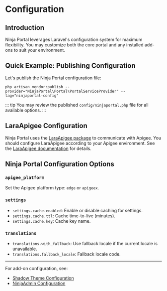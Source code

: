 # Configuration

<!-- [[toc]] -->

## Introduction
Ninja Portal leverages Laravel's configuration system for maximum flexibility. You may customize both the core portal and any installed add-ons to suit your environment.

## Quick Example: Publishing Configuration

Let's publish the Ninja Portal configuration file:

```shell
php artisan vendor:publish --provider="NinjaPortal\Portal\PortalServiceProvider" --tag="ninjaportal-config"
```

::: tip
You may review the published `config/ninjaportal.php` file for all available options.
:::

## LaraApigee Configuration
Ninja Portal uses the [LaraApigee package](https://github.com/lordjoo/laraapigee) to communicate with Apigee. You should configure LaraApigee according to your Apigee environment. See the [LaraApigee documentation](https://lordjoo.github.io/laraapigee/getting-started.html#configuration) for details.

## Ninja Portal Configuration Options

### `apigee_platform`
Set the Apigee platform type: `edge` or `apigeex`.

### `settings`
- `settings.cache.enabled`: Enable or disable caching for settings.
- `settings.cache.ttl`: Cache time-to-live (minutes).
- `settings.cache.key`: Cache key name.

### `translations`
- `translations.with_fallback`: Use fallback locale if the current locale is unavailable.
- `translations.fallback_locale`: Fallback locale code.

---

For add-on configuration, see:
- [Shadow Theme Configuration](./addons/shadow/configuration.md)
- [NinjaAdmin Configuration](addons/ninjaadmin/index.md) <!-- Add this link when NinjaAdmin docs are available -->



